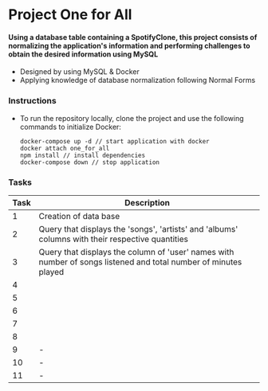 # Project One for All

#### Using a database table containing a SpotifyClone, this project consists of normalizing the application's information and performing challenges to obtain the desired information using MySQL

* Designed by using MySQL & Docker
* Applying knowledge of database normalization following Normal Forms

### Instructions
* To run the repository locally, clone the project and use the following commands to initialize Docker:
  
  ```
  docker-compose up -d // start application with docker
  docker attach one_for_all
  npm install // install dependencies
  docker-compose down // stop application
  ```

### Tasks

  | Task     | Description |
  | ----------- | ----------- |
  | 1   | Creation of data base |
  | 2   | Query that displays the 'songs', 'artists' and 'albums' columns with their respective quantities |
  | 3   | Query that displays the column of 'user' names with number of songs listened and total number of minutes played |
  | 4   |  |
  | 5   |  |
  | 6   |  |
  | 7   |  |
  | 8   |  |
  | 9   | - |
  | 10  | - |
  | 11  | - |
